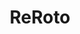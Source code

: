 ---
title: ReRoto
slug: reroto
start: 2023
website: http://reroto.com/
description: An all-in-one content management solution for college newspapers, ReRoto generates thousands of dollars each month for Disruptive Tech.
---